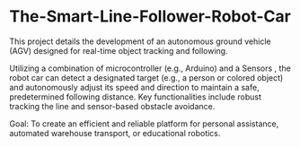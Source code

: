 # The-Smart-Line-Follower-Robot-Car


This project details the development of an autonomous ground vehicle (AGV) designed for real-time object tracking and following.

Utilizing a combination of microcontroller (e.g., Arduino)  and a Sensors , the robot car can detect a designated target (e.g., a person or colored object) and autonomously adjust its speed and direction to maintain a safe, predetermined following distance. Key functionalities include robust tracking the line and sensor-based obstacle avoidance.

Goal: To create an efficient and reliable platform for personal assistance, automated warehouse transport, or educational robotics.
